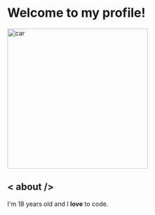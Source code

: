 <h1>Welcome to my profile!</h1>
<img alt="car" src="https://github.com/user-attachments/assets/0d767087-a45a-4484-aa07-ca0c34b79d1a" width="320">

## < about />
I'm 18 years old and I **love** to code.
